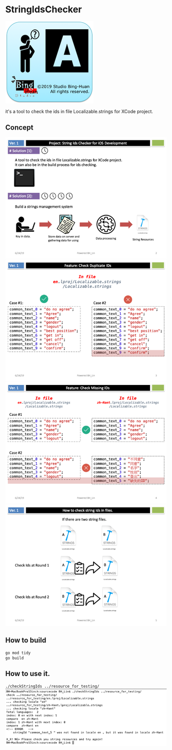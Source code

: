 # StringIdsChecker
![](./logo.png)  

it's a tool to check the ids in file Localizable.strings for XCode project.

## Concept
![](./Slide2.png)  
![](./Slide3.png)  
![](./Slide4.png)  
![](./Slide5.png)  

## How to build 
```shell
go mod tidy
go build
```

## How to use it.
<code>./checkStringIds ../resource_for_testing/</code>
![](./demo.png)  